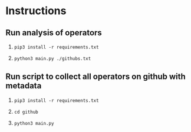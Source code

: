 # Instructions

## Run analysis of operators

1. `pip3 install -r requirements.txt`

2. `python3 main.py ./githubs.txt`

## Run script to collect all operators on github with metadata


1. `pip3 install -r requirements.txt`

2. `cd github`

3. `python3 main.py`
